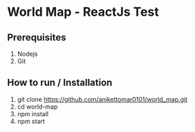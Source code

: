 # World Map - ReactJs Test

## Prerequisites 
1. Nodejs
2. Git 

## How to run / Installation 
 
1. git clone https://github.com/anikettomar0101/world_map.git
2. cd world-map
3. npm install
4. npm start
